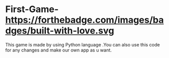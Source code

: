 # First-Game- https://forthebadge.com/images/badges/built-with-love.svg
This game is made by using Python language .You can also use this code for any changes and make our own app as u want.
